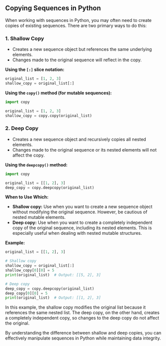 ## Copying Sequences in Python

When working with sequences in Python, you may often need to create copies of existing sequences. There are two primary ways to do this:

### 1. **Shallow Copy**
* Creates a new sequence object but references the same underlying elements.
* Changes made to the original sequence will reflect in the copy.

**Using the `[:]` slice notation:**
```python
original_list = [1, 2, 3]
shallow_copy = original_list[:]
```

**Using the `copy()` method (for mutable sequences):**
```python
import copy

original_list = [1, 2, 3]
shallow_copy = copy.copy(original_list)
```

### 2. **Deep Copy**
* Creates a new sequence object and recursively copies all nested elements.
* Changes made to the original sequence or its nested elements will not affect the copy.

**Using the `deepcopy()` method:**
```python
import copy

original_list = [[1, 2], 3]
deep_copy = copy.deepcopy(original_list)
```

**When to Use Which:**

* **Shallow copy:** Use when you want to create a new sequence object without modifying the original sequence. However, be cautious of nested mutable elements.
* **Deep copy:** Use when you want to create a completely independent copy of the original sequence, including its nested elements. This is especially useful when dealing with nested mutable structures.

**Example:**

```python
original_list = [[1, 2], 3]

# Shallow copy
shallow_copy = original_list[:]
shallow_copy[0][0] = 5
print(original_list)  # Output: [[5, 2], 3]

# Deep copy
deep_copy = copy.deepcopy(original_list)
deep_copy[0][0] = 5
print(original_list)  # Output: [[1, 2], 3]
```

In this example, the shallow copy modifies the original list because it references the same nested list. The deep copy, on the other hand, creates a completely independent copy, so changes to the deep copy do not affect the original.

By understanding the difference between shallow and deep copies, you can effectively manipulate sequences in Python while maintaining data integrity.
